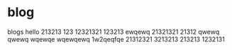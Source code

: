 # blog
blogs
hello
213213
123
12321321
123213
ewqewq
21321321
21312
qwewq
qwewq
wqewqe
wqewqewq
1w2qeqfqe
21312321
3213213
213213
1232131
